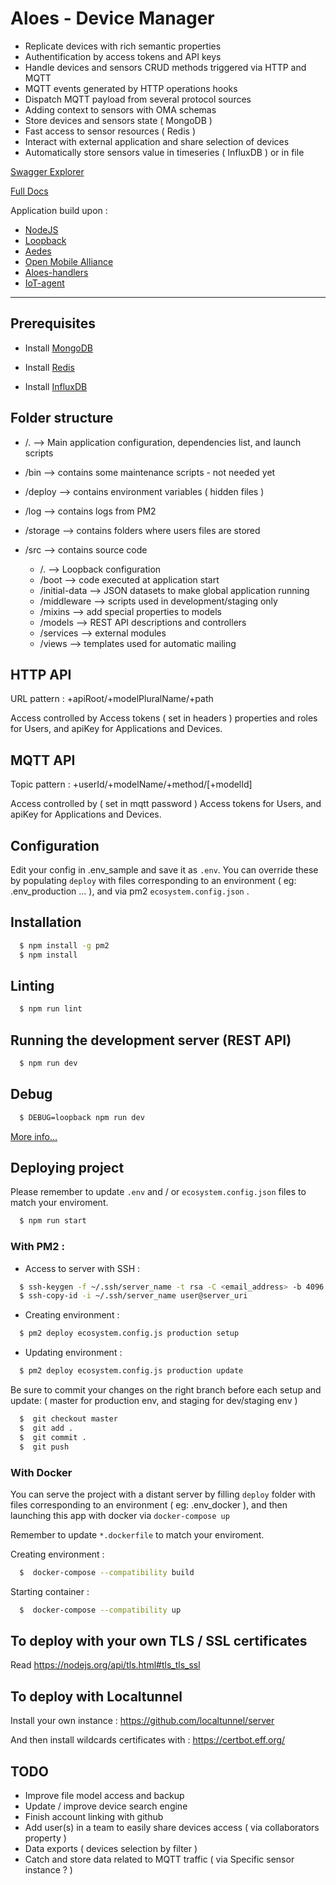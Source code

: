# Aloes - Device Manager

- Replicate devices with rich semantic properties
- Authentification by access tokens and API keys
- Handle devices and sensors CRUD methods triggered via HTTP and MQTT
- MQTT events generated by HTTP operations hooks
- Dispatch MQTT payload from several protocol sources
- Adding context to sensors with OMA schemas
- Store devices and sensors state ( MongoDB )
- Fast access to sensor resources ( Redis )
- Interact with external application and share selection of devices
- Automatically store sensors value in timeseries ( InfluxDB ) or in file

[Swagger Explorer](https://supervisor.aloes.io/explorer)

[Full Docs](https://aloes.frama.io/device-manager/)

Application build upon :

- [NodeJS](https://nodejs.org/en/)
- [Loopback](https://loopback.io/doc/en/lb3/)
- [Aedes](https://github.com/mcollina/aedes)
- [Open Mobile Alliance](http://www.openmobilealliance.org/wp/OMNA/LwM2M/LwM2MRegistry.html)
- [Aloes-handlers](https://www.npmjs.com/package/aloes-handlers)
- [IoT-agent](https://www.npmjs.com/package/iot-agent)

---

## Prerequisites

- Install [MongoDB](https://www.mongodb.com/)

- Install [Redis](https://redis.io/)

- Install [InfluxDB](https://www.influxdata.com/)

## Folder structure

- /. --> Main application configuration, dependencies list, and launch scripts

- /bin --> contains some maintenance scripts - not needed yet

- /deploy --> contains environment variables ( hidden files )

- /log --> contains logs from PM2

- /storage --> contains folders where users files are stored

- /src --> contains source code
  - /. --> Loopback configuration
  - /boot --> code executed at application start
  - /initial-data --> JSON datasets to make global application running
  - /middleware --> scripts used in development/staging only
  - /mixins --> add special properties to models
  - /models --> REST API descriptions and controllers
  - /services --> external modules
  - /views --> templates used for automatic mailing

## HTTP API

URL pattern : +apiRoot/+modelPluralName/+path

Access controlled by Access tokens ( set in headers ) properties and roles for Users, and apiKey for Applications and Devices.

## MQTT API

Topic pattern : +userId/+modelName/+method/[+modelId]

Access controlled by ( set in mqtt password )  Access tokens for Users, and apiKey for Applications and Devices.

## Configuration

Edit your config in .env_sample and save it as `.env`.
You can override these by populating `deploy` with files corresponding to an environment ( eg: .env_production ... ), and via pm2 `ecosystem.config.json` .

## Installation

```bash
  $ npm install -g pm2
  $ npm install
```

## Linting

```bash
  $ npm run lint
```

## Running the development server (REST API)

```bash
  $ npm run dev
```

## Debug

```bash
  $ DEBUG=loopback npm run dev
```

[More info...](https://loopback.io/doc/en/lb3/Setting-debug-strings.html)

## Deploying project

Please remember to update `.env` and / or `ecosystem.config.json` files to match your enviroment.

```bash
  $ npm run start
```

### With PM2 :

- Access to server with SSH :

```bash
  $ ssh-keygen -f ~/.ssh/server_name -t rsa -C <email_address> -b 4096
  $ ssh-copy-id -i ~/.ssh/server_name user@server_uri
```

- Creating environment :

```bash
  $ pm2 deploy ecosystem.config.js production setup
```

- Updating environment :

```bash
  $ pm2 deploy ecosystem.config.js production update
```

Be sure to commit your changes on the right branch before each setup and update: ( master for production env, and staging for dev/staging env )

```bash
  $  git checkout master
  $  git add .
  $  git commit .
  $  git push
```

### With Docker

You can serve the project with a distant server by filling `deploy` folder with files corresponding to an environment ( eg: .env_docker ), and then launching this app with docker via `docker-compose up`

Remember to update `*.dockerfile` to match your enviroment.

Creating environment :

```bash
  $  docker-compose --compatibility build
```

Starting container :

```bash
  $  docker-compose --compatibility up
```

## To deploy with your own TLS / SSL certificates

Read https://nodejs.org/api/tls.html#tls_tls_ssl

## To deploy with Localtunnel

Install your own instance : https://github.com/localtunnel/server

And then install wildcards certificates with : https://certbot.eff.org/

## TODO

- Improve file model access and backup
- Update / improve device search engine
- Finish account linking with github
- Add user(s) in a team to easily share devices access ( via collaborators property )
- Data exports ( devices selection by filter )
- Catch and store data related to MQTT traffic ( via Specific sensor instance ? )
